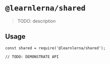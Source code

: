 # `@learnlerna/shared`

> TODO: description

## Usage

```
const shared = require('@learnlerna/shared');

// TODO: DEMONSTRATE API
```
